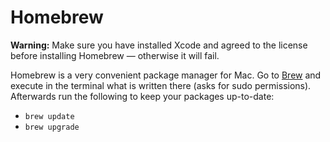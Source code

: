 # Homebrew

<div class="alert alert-danger">
    <strong>Warning:</strong>
    Make sure you have installed Xcode and agreed to the license before installing Homebrew ― otherwise it will fail.
</div>

Homebrew is a very convenient package manager for Mac. Go to [Brew](https://brew.sh/) and execute in the terminal what is written there (asks for sudo permissions). Afterwards run the following to keep your packages up-to-date:

- ``` brew update ```
- ``` brew upgrade ```

